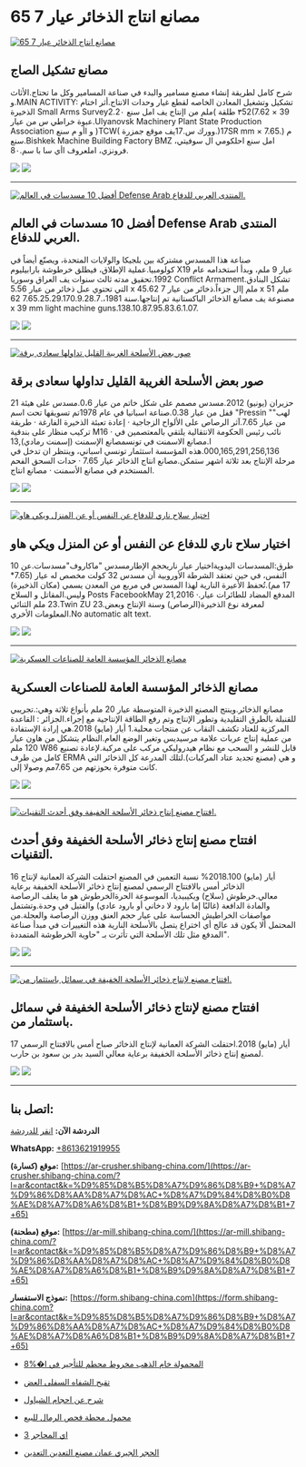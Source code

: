 # مصانع انتاج الذخائر عيار 7 65

<a href="https://swt.shibang-china.com/?l=ar&img&k=%D9%85%D8%B5%D8%A7%D9%86%D8%B9+%D8%A7%D9%86%D8%AA%D8%A7%D8%AC+%D8%A7%D9%84%D8%B0%D8%AE%D8%A7%D8%A6%D8%B1+%D8%B9%D9%8A%D8%A7%D8%B1+7+65" target="_blank">![مصانع انتاج الذخائر عيار 7 65](http://static.shibang-china.com/all-800x300/1129.jpg)</a>

## مصانع تشكيل الصاج
شرح كامل لطريقة إنشاء مصنع مسامير والبدء في صناعة المسامير وكل ما تحتاج.الأثاث و.MAIN ACTIVITY: تشكيل وتشغيل المعادن الخاصه لقطع غيار وحدات الانتاج.أثر اختام الذخيرة Small Arms Survey2.ملم من اإنتاج يف امل سنع 2٠( ٣52 طلقة(39 × 7.62 عبوة خراطي س من عيار.Ulyanovsk Machinery Plant State Production Association و اأو م سنع )TCW( وورك س.17يف موقع جمزرة.)17SR mm × 7.65.) م سنع.Bishkek Machine Building Factory BMZ امل سنع احلكومي ال سوفيتي، فرونزي، املعروف اأي سا با سم.8٠.


<a href="https://whatsapp.shibangsoft.com/WhatsApp.php" target="_blank" title="WhatsApp">![](http://static.shibang-china.com/icon/whatsapp.png)</a> <a href="https://swt.shibang-china.com/?l=ar&icon&k=%D9%85%D8%B5%D8%A7%D9%86%D8%B9+%D8%A7%D9%86%D8%AA%D8%A7%D8%AC+%D8%A7%D9%84%D8%B0%D8%AE%D8%A7%D8%A6%D8%B1+%D8%B9%D9%8A%D8%A7%D8%B1+7+65" target="_blank">![](http://static.shibang-china.com/icon/chat-ar.png)</a>

---

<a href="https://swt.shibang-china.com/?l=ar&img&k=%D9%85%D8%B5%D8%A7%D9%86%D8%B9+%D8%A7%D9%86%D8%AA%D8%A7%D8%AC+%D8%A7%D9%84%D8%B0%D8%AE%D8%A7%D8%A6%D8%B1+%D8%B9%D9%8A%D8%A7%D8%B1+7+65" target="_blank">![أفضل 10 مسدسات في العالم Defense Arab المنتدى العربي للدفاع.](http://static.shibang-china.com/all-800x300/1384.jpg)</a>

## أفضل 10 مسدسات في العالم Defense Arab المنتدى العربي للدفاع.
صناعة هذا المسدس مشتركة بين بلجيكا والولايات المتحدة، ويصنّع أيضاً في كولومبيا.عملية الإطلاق، فيطلق خرطوشة بارابيليوم X19 عيار 9 ملم، وبدأ استخدامه عام 1992.تحقيق مدته ثالث سنوات يف العراق وسوريا Conflict Armament.تشكل البنادق التي تحتوي عىل ذخائر من عيار 5.56 x 45.ملم إال جزءاً.ذخائر من عيار 7 62 x 51 ملم مصنوعة يف مصانع الذخائر الباكستانية تم إنتاجها.سنة 1981،.7.65.25.29.170.9.28.7 62 x 39 mm light machine guns.138.10.87.95.83.6.1.07.


<a href="https://whatsapp.shibangsoft.com/WhatsApp.php" target="_blank" title="WhatsApp">![](http://static.shibang-china.com/icon/whatsapp.png)</a> <a href="https://swt.shibang-china.com/?l=ar&icon&k=%D9%85%D8%B5%D8%A7%D9%86%D8%B9+%D8%A7%D9%86%D8%AA%D8%A7%D8%AC+%D8%A7%D9%84%D8%B0%D8%AE%D8%A7%D8%A6%D8%B1+%D8%B9%D9%8A%D8%A7%D8%B1+7+65" target="_blank">![](http://static.shibang-china.com/icon/chat-ar.png)</a>

---

<a href="https://swt.shibang-china.com/?l=ar&img&k=%D9%85%D8%B5%D8%A7%D9%86%D8%B9+%D8%A7%D9%86%D8%AA%D8%A7%D8%AC+%D8%A7%D9%84%D8%B0%D8%AE%D8%A7%D8%A6%D8%B1+%D8%B9%D9%8A%D8%A7%D8%B1+7+65" target="_blank">![صور بعض الأسلحة الغريبة القليل تداولها سعادى برقة](http://static.shibang-china.com/all-800x300/1257.jpg)</a>

## صور بعض الأسلحة الغريبة القليل تداولها سعادى برقة
21 حزيران (يونيو) 2012.مسدس مصمم على شكل خاتم من عيار 0،6.مسدس على هيئة قفل من عيار 0.38.صناعة اسبانيا في عام 1978تم تسويقها تحت اسم &quot;Pressin &quot;لهب&quot; من عيار 7.65.آثر الرصاص على الألواح الزجاجية &middot; إعادة تعبئة الذخيرة الفارغة &middot; طريقة تركيب منظار على بندقية M16 &middot; نائب رئيس الحكومة الانتقالية يلتقي بالمعتصمين في ا.مصانع الاسمنت في تونسمصانع الإسمنت (إسمنت رمادي),13 000,165,291,256,136.هذه المؤسسة استثمار تونسي اسباني، وينتظر ان تدخل في مرحلة الإنتاج بعد ثلاثة اشهر ستمكن.مصانع انتاج الذخائر عيار 7.65 &middot; حدات السحق الفحم المستخدم في مصانع الأسمنت &middot; مصانع انتاج.


<a href="https://whatsapp.shibangsoft.com/WhatsApp.php" target="_blank" title="WhatsApp">![](http://static.shibang-china.com/icon/whatsapp.png)</a> <a href="https://swt.shibang-china.com/?l=ar&icon&k=%D9%85%D8%B5%D8%A7%D9%86%D8%B9+%D8%A7%D9%86%D8%AA%D8%A7%D8%AC+%D8%A7%D9%84%D8%B0%D8%AE%D8%A7%D8%A6%D8%B1+%D8%B9%D9%8A%D8%A7%D8%B1+7+65" target="_blank">![](http://static.shibang-china.com/icon/chat-ar.png)</a>

---

<a href="https://swt.shibang-china.com/?l=ar&img&k=%D9%85%D8%B5%D8%A7%D9%86%D8%B9+%D8%A7%D9%86%D8%AA%D8%A7%D8%AC+%D8%A7%D9%84%D8%B0%D8%AE%D8%A7%D8%A6%D8%B1+%D8%B9%D9%8A%D8%A7%D8%B1+7+65" target="_blank">![اختيار سلاح ناري للدفاع عن النفس أو عن المنزل ويكي هاو](http://static.shibang-china.com/all-800x300/669.jpg)</a>

## اختيار سلاح ناري للدفاع عن النفس أو عن المنزل ويكي هاو
10 طرق:المسدسات اليدويةاختيار عيار ناريحجم الإطارمسدس &quot;ماكاروف&quot;مسدسات.عن النفس، في حين تعتقد الشرطة الأوروبية أن مسدس 32 كولت مخصص له عيار (7.65* 17 مم).تُحفظ الأعيرة النارية لهذا المسدس في مربع من المعدن يسمي (مكان الذخيرة) وليس.المقاتل و السلاح Posts FacebookMay 21,2016 ·.المدفع المضاد للطائرات عيار 23 ملم الثنائي.Twin ZU 23.لمعرفة نوع الذخيرة(الرصاص) وسنة الإنتاج وبعض المعلومات الأخري.No automatic alt text.


<a href="https://whatsapp.shibangsoft.com/WhatsApp.php" target="_blank" title="WhatsApp">![](http://static.shibang-china.com/icon/whatsapp.png)</a> <a href="https://swt.shibang-china.com/?l=ar&icon&k=%D9%85%D8%B5%D8%A7%D9%86%D8%B9+%D8%A7%D9%86%D8%AA%D8%A7%D8%AC+%D8%A7%D9%84%D8%B0%D8%AE%D8%A7%D8%A6%D8%B1+%D8%B9%D9%8A%D8%A7%D8%B1+7+65" target="_blank">![](http://static.shibang-china.com/icon/chat-ar.png)</a>

---

<a href="https://swt.shibang-china.com/?l=ar&img&k=%D9%85%D8%B5%D8%A7%D9%86%D8%B9+%D8%A7%D9%86%D8%AA%D8%A7%D8%AC+%D8%A7%D9%84%D8%B0%D8%AE%D8%A7%D8%A6%D8%B1+%D8%B9%D9%8A%D8%A7%D8%B1+7+65" target="_blank">![مصانع الذخائر المؤسسة العامة للصناعات العسكرية](http://static.shibang-china.com/all-800x300/211.jpg)</a>

## مصانع الذخائر المؤسسة العامة للصناعات العسكرية
مصانع الذخائر.وينتج المصنع الذخيرة المتوسطة عيار 20 ملم بأنواع ثلاثة وهي:.تجريبي للقنبلة بالطرق التقليدية وتطور الإنتاج وتم رفع الطاقة الإنتاجية مع إجراء.الجزائر : القاعدة المركزية للعتاد تكشف النقاب عن منتجات محلية.1 أيار (مايو) 2018.هي إرادة الإستفادة من عملية إنتاج عربات علامة مرسيديس وتغير الوضع العام.النظام يتشكل من هاون عيار 120 ملم W86 قابل للنشر و السحب مع نظام هيدروليكي مركب على مركبة.لإعادة تصنيع كامل من طرف ERMA و هي (مصنع تجديد عتاد المركبات).لتلك المدرعة كل الذخائر التي كانت متوفرة بحوزتهم من 7.65مم وصولا إلى.


<a href="https://whatsapp.shibangsoft.com/WhatsApp.php" target="_blank" title="WhatsApp">![](http://static.shibang-china.com/icon/whatsapp.png)</a> <a href="https://swt.shibang-china.com/?l=ar&icon&k=%D9%85%D8%B5%D8%A7%D9%86%D8%B9+%D8%A7%D9%86%D8%AA%D8%A7%D8%AC+%D8%A7%D9%84%D8%B0%D8%AE%D8%A7%D8%A6%D8%B1+%D8%B9%D9%8A%D8%A7%D8%B1+7+65" target="_blank">![](http://static.shibang-china.com/icon/chat-ar.png)</a>

---

<a href="https://swt.shibang-china.com/?l=ar&img&k=%D9%85%D8%B5%D8%A7%D9%86%D8%B9+%D8%A7%D9%86%D8%AA%D8%A7%D8%AC+%D8%A7%D9%84%D8%B0%D8%AE%D8%A7%D8%A6%D8%B1+%D8%B9%D9%8A%D8%A7%D8%B1+7+65" target="_blank">![افتتاح مصنع إنتاج ذخائر الأسلحة الخفيفة وفق أحدث التقنيات.](http://static.shibang-china.com/all-800x300/1269.jpg)</a>

## افتتاح مصنع إنتاج ذخائر الأسلحة الخفيفة وفق أحدث التقنيات.
16 أيار (مايو) 2018.100% نسبة التعمين في المصنع احتفلت الشركة العمانية لإنتاج الذخائر أمس بالافتتاح الرسمي لمصنع إنتاج ذخائر الأسلحة الخفيفة برعاية معالي.خرطوش (سلاح) ويكيبيديا، الموسوعة الحرةالخرطوش هو ما يغلف الرصاصة والمادة الدافعة (غالبًا إما بارود لا دخاني أو بارود عادي) والفتيل في وحدة.وتشتمل مواصفات الخراطيش الحساسة على عيار حجم العنق ووزن الرصاصة والعجلة.من المحتمل ألا يكون قد عالج أي اختراع يتصل بالأسلحة النارية هذه التغييرات في مبدأ صناعة المدفع مثل تلك الأسلحة التي تأثرت بـ &quot;حاوية الخرطوشة المتمددة&quot;.


<a href="https://whatsapp.shibangsoft.com/WhatsApp.php" target="_blank" title="WhatsApp">![](http://static.shibang-china.com/icon/whatsapp.png)</a> <a href="https://swt.shibang-china.com/?l=ar&icon&k=%D9%85%D8%B5%D8%A7%D9%86%D8%B9+%D8%A7%D9%86%D8%AA%D8%A7%D8%AC+%D8%A7%D9%84%D8%B0%D8%AE%D8%A7%D8%A6%D8%B1+%D8%B9%D9%8A%D8%A7%D8%B1+7+65" target="_blank">![](http://static.shibang-china.com/icon/chat-ar.png)</a>

---

<a href="https://swt.shibang-china.com/?l=ar&img&k=%D9%85%D8%B5%D8%A7%D9%86%D8%B9+%D8%A7%D9%86%D8%AA%D8%A7%D8%AC+%D8%A7%D9%84%D8%B0%D8%AE%D8%A7%D8%A6%D8%B1+%D8%B9%D9%8A%D8%A7%D8%B1+7+65" target="_blank">![افتتاح مصنع لإنتاج ذخائر الأسلحة الخفيفة في سمائل باستثمار من.](http://static.shibang-china.com/all-800x300/1231.jpg)</a>

## افتتاح مصنع لإنتاج ذخائر الأسلحة الخفيفة في سمائل باستثمار من.
17 أيار (مايو) 2018.احتفلت الشركة العمانية لإنتاج الذخائر صباح أمس بالافتتاح الرسمي لمصنع إنتاج ذخائر الأسلحة الخفيفة برعاية معالي السيد بدر بن سعود بن حارب.

<a href="https://whatsapp.shibangsoft.com/WhatsApp.php" target="_blank" title="WhatsApp">![](http://static.shibang-china.com/icon/whatsapp.png)</a> <a href="https://swt.shibang-china.com/?l=ar&icon&k=%D9%85%D8%B5%D8%A7%D9%86%D8%B9+%D8%A7%D9%86%D8%AA%D8%A7%D8%AC+%D8%A7%D9%84%D8%B0%D8%AE%D8%A7%D8%A6%D8%B1+%D8%B9%D9%8A%D8%A7%D8%B1+7+65" target="_blank">![](http://static.shibang-china.com/icon/chat-ar.png)</a>

---
## اتصل بنا:

**الدردشة الآن:** [انقر للدردشة](https://swt.shibang-china.com?l=ar&contact&k=%D9%85%D8%B5%D8%A7%D9%86%D8%B9+%D8%A7%D9%86%D8%AA%D8%A7%D8%AC+%D8%A7%D9%84%D8%B0%D8%AE%D8%A7%D8%A6%D8%B1+%D8%B9%D9%8A%D8%A7%D8%B1+7+65)

**WhatsApp:**  [+8613621919955](https://whatsapp.shibangsoft.com/WhatsApp.php)

**موقع (كسارة):** [https://ar-crusher.shibang-china.com/](https://ar-crusher.shibang-china.com/?l=ar&contact&k=%D9%85%D8%B5%D8%A7%D9%86%D8%B9+%D8%A7%D9%86%D8%AA%D8%A7%D8%AC+%D8%A7%D9%84%D8%B0%D8%AE%D8%A7%D8%A6%D8%B1+%D8%B9%D9%8A%D8%A7%D8%B1+7+65)

**موقع (مطحنة):** [https://ar-mill.shibang-china.com/](https://ar-mill.shibang-china.com/?l=ar&contact&k=%D9%85%D8%B5%D8%A7%D9%86%D8%B9+%D8%A7%D9%86%D8%AA%D8%A7%D8%AC+%D8%A7%D9%84%D8%B0%D8%AE%D8%A7%D8%A6%D8%B1+%D8%B9%D9%8A%D8%A7%D8%B1+7+65)

**نموذج الاستفسار:** [https://form.shibang-china.com](https://form.shibang-china.com?l=ar&contact&k=%D9%85%D8%B5%D8%A7%D9%86%D8%B9+%D8%A7%D9%86%D8%AA%D8%A7%D8%AC+%D8%A7%D9%84%D8%B0%D8%AE%D8%A7%D8%A6%D8%B1+%D8%B9%D9%8A%D8%A7%D8%B1+7+65)

* [المحمولة خام الذهب مخروط محطم للتأجير في ا�%8](../24/%D8%A7%D9%84%D9%85%D8%AD%D9%85%D9%88%D9%84%D8%A9%20%D8%AE%D8%A7%D9%85%20%D8%A7%D9%84%D8%B0%D9%87%D8%A8%20%D9%85%D8%AE%D8%B1%D9%88%D8%B7%20%D9%85%D8%AD%D8%B7%D9%85%20%D9%84%D9%84%D8%AA%D8%A3%D8%AC%D9%8A%D8%B1%20%D9%81%D9%8A%20%D8%A7%EF%BF%BD%258.md)

* [تقيح الشفاه السفلى العض](../22/%D8%AA%D9%82%D9%8A%D8%AD%20%D8%A7%D9%84%D8%B4%D9%81%D8%A7%D9%87%20%D8%A7%D9%84%D8%B3%D9%81%D9%84%D9%89%20%D8%A7%D9%84%D8%B9%D8%B6.md)

* [شرح عن احجام الشياول](../21/%D8%B4%D8%B1%D8%AD%20%D8%B9%D9%86%20%D8%A7%D8%AD%D8%AC%D8%A7%D9%85%20%D8%A7%D9%84%D8%B4%D9%8A%D8%A7%D9%88%D9%84.md)

* [محمول محطة فحص الرمال للبيع](../24/%D9%85%D8%AD%D9%85%D9%88%D9%84%20%D9%85%D8%AD%D8%B7%D8%A9%20%D9%81%D8%AD%D8%B5%20%D8%A7%D9%84%D8%B1%D9%85%D8%A7%D9%84%20%D9%84%D9%84%D8%A8%D9%8A%D8%B9.md)

* [اي المحاجر 3](../22/%D8%A7%D9%8A%20%D8%A7%D9%84%D9%85%D8%AD%D8%A7%D8%AC%D8%B1%203.md)

* [الحجر الجيري عمان مصنع التعدين التعدين](../25/%D8%A7%D9%84%D8%AD%D8%AC%D8%B1%20%D8%A7%D9%84%D8%AC%D9%8A%D8%B1%D9%8A%20%D8%B9%D9%85%D8%A7%D9%86%20%D9%85%D8%B5%D9%86%D8%B9%20%D8%A7%D9%84%D8%AA%D8%B9%D8%AF%D9%8A%D9%86%20%D8%A7%D9%84%D8%AA%D8%B9%D8%AF%D9%8A%D9%86.md)